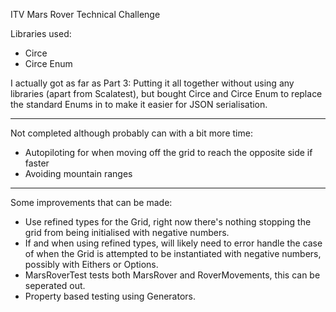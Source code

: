 ITV Mars Rover Technical Challenge

Libraries used:
- Circe
- Circe Enum

I actually got as far as Part 3: Putting it all together without using any libraries (apart from Scalatest), but bought Circe and Circe Enum to replace the standard Enums in to make it easier for JSON serialisation.

---

Not completed although probably can with a bit more time:
- Autopiloting for when moving off the grid to reach the opposite side if faster
- Avoiding mountain ranges

---

Some improvements that can be made:
- Use refined types for the Grid, right now there's nothing stopping the grid from being initialised with negative numbers. 
- If and when using refined types, will likely need to error handle the case of when the Grid is attempted to be instantiated with negative numbers, possibly with Eithers or Options.
- MarsRoverTest tests both MarsRover and RoverMovements, this can be seperated out.
- Property based testing using Generators.